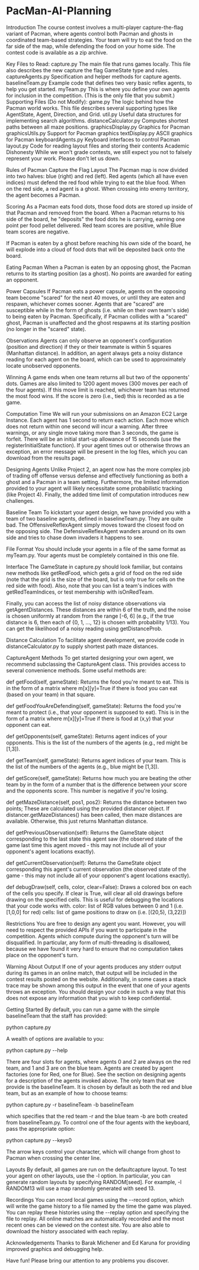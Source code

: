 # PacMan-AI-Planning
Introduction
The course contest involves a multi-player capture-the-flag variant of Pacman, where agents control both Pacman and ghosts in coordinated team-based strategies. Your team will try to eat the food on the far side of the map, while defending the food on your home side. The contest code is available as a zip archive.

Key Files to Read:
capture.py	The main file that runs games locally. This file also describes the new capture the flag GameState type and rules.
captureAgents.py	Specification and helper methods for capture agents.
baselineTeam.py	Example code that defines two very basic reflex agents, to help you get started.
myTeam.py	This is where you define your own agents for inclusion in the competition. (This is the only file that you submit.)
Supporting Files (Do not Modify):
game.py	The logic behind how the Pacman world works. This file describes several supporting types like AgentState, Agent, Direction, and Grid.
util.py	Useful data structures for implementing search algorithms.
distanceCalculator.py	Computes shortest paths between all maze positions.
graphicsDisplay.py	Graphics for Pacman
graphicsUtils.py	Support for Pacman graphics
textDisplay.py	ASCII graphics for Pacman
keyboardAgents.py	Keyboard interfaces to control Pacman
layout.py	Code for reading layout files and storing their contents
Academic Dishonesty
While we won't grade contests, we still expect you not to falsely represent your work. Please don't let us down.

Rules of Pacman Capture the Flag
Layout
The Pacman map is now divided into two halves: blue (right) and red (left). Red agents (which all have even indices) must defend the red food while trying to eat the blue food. When on the red side, a red agent is a ghost. When crossing into enemy territory, the agent becomes a Pacman.

Scoring
As a Pacman eats food dots, those food dots are stored up inside of that Pacman and removed from the board. When a Pacman returns to his side of the board, he "deposits" the food dots he is carrying, earning one point per food pellet delivered. Red team scores are positive, while Blue team scores are negative.

If Pacman is eaten by a ghost before reaching his own side of the board, he will explode into a cloud of food dots that will be deposited back onto the board.

Eating Pacman
When a Pacman is eaten by an opposing ghost, the Pacman returns to its starting position (as a ghost). No points are awarded for eating an opponent.

Power Capsules
If Pacman eats a power capsule, agents on the opposing team become "scared" for the next 40 moves, or until they are eaten and respawn, whichever comes sooner. Agents that are "scared" are susceptible while in the form of ghosts (i.e. while on their own team's side) to being eaten by Pacman. Specifically, if Pacman collides with a "scared" ghost, Pacman is unaffected and the ghost respawns at its starting position (no longer in the "scared" state).

Observations
Agents can only observe an opponent's configuration (position and direction) if they or their teammate is within 5 squares (Manhattan distance). In addition, an agent always gets a noisy distance reading for each agent on the board, which can be used to approximately locate unobserved opponents.

Winning
A game ends when one team returns all but two of the opponents' dots. Games are also limited to 1200 agent moves (300 moves per each of the four agents). If this move limit is reached, whichever team has returned the most food wins. If the score is zero (i.e., tied) this is recorded as a tie game.

Computation Time
We will run your submissions on an Amazon EC2 Large Instance. Each agent has 1 second to return each action. Each move which does not return within one second will incur a warning. After three warnings, or any single move taking more than 3 seconds, the game is forfeit. There will be an initial start-up allowance of 15 seconds (use the registerInitialState function). If your agent times out or otherwise throws an exception, an error message will be present in the log files, which you can download from the results page.

Designing Agents
Unlike Project 2, an agent now has the more complex job of trading off offense versus defense and effectively functioning as both a ghost and a Pacman in a team setting. Furthermore, the limited information provided to your agent will likely necessitate some probabilistic tracking (like Project 4). Finally, the added time limit of computation introduces new challenges.

Baseline Team
To kickstart your agent design, we have provided you with a team of two baseline agents, defined in baselineTeam.py. They are quite bad. The OffensiveReflexAgent simply moves toward the closest food on the opposing side. The DefensiveReflexAgent wanders around on its own side and tries to chase down invaders it happens to see.

File Format
You should include your agents in a file of the same format as myTeam.py. Your agents must be completely contained in this one file.

Interface
The GameState in capture.py should look familiar, but contains new methods like getRedFood, which gets a grid of food on the red side (note that the grid is the size of the board, but is only true for cells on the red side with food). Also, note that you can list a team's indices with getRedTeamIndices, or test membership with isOnRedTeam.

Finally, you can access the list of noisy distance observations via getAgentDistances. These distances are within 6 of the truth, and the noise is chosen uniformly at random from the range [-6, 6] (e.g., if the true distance is 6, then each of {0, 1, ..., 12} is chosen with probability 1/13). You can get the likelihood of a noisy reading using getDistanceProb.

Distance Calculation
To facilitate agent development, we provide code in distanceCalculator.py to supply shortest path maze distances.

CaptureAgent Methods
To get started designing your own agent, we recommend subclassing the CaptureAgent class. This provides access to several convenience methods. Some useful methods are:

def getFood(self, gameState):
Returns the food you're meant to eat. This is in the form of a matrix where m[x][y]=True if there is food you can eat (based on your team) in that square.

def getFoodYouAreDefending(self, gameState):
Returns the food you're meant to protect (i.e., that your opponent is supposed to eat). This is in the form of a matrix where m[x][y]=True if there is food at (x,y) that your opponent can eat.

def getOpponents(self, gameState):
Returns agent indices of your opponents. This is the list of the numbers of the agents (e.g., red might be [1,3]).

def getTeam(self, gameState):
Returns agent indices of your team. This is the list of the numbers of the agents (e.g., blue might be [1,3]).

def getScore(self, gameState):
Returns how much you are beating the other team by in the form of a number that is the difference between your score and the opponents score. This number is negative if you're losing.

def getMazeDistance(self, pos1, pos2):
Returns the distance between two points; These are calculated using the provided distancer object. If distancer.getMazeDistances() has been called, then maze distances are available. Otherwise, this just returns Manhattan distance.

def getPreviousObservation(self):
Returns the GameState object corresponding to the last state this agent saw (the observed state of the game last time this agent moved - this may not include all of your opponent's agent locations exactly).

def getCurrentObservation(self):
Returns the GameState object corresponding this agent's current observation (the observed state of the game - this may not include all of your opponent's agent locations exactly).

def debugDraw(self, cells, color, clear=False):
Draws a colored box on each of the cells you specify. If clear is True, will clear all old drawings before drawing on the specified cells. This is useful for debugging the locations that your code works with. color: list of RGB values between 0 and 1 (i.e. [1,0,0] for red) cells: list of game positions to draw on (i.e. [(20,5), (3,22)])

Restrictions
You are free to design any agent you want. However, you will need to respect the provided APIs if you want to participate in the competition. Agents which compute during the opponent's turn will be disqualified. In particular, any form of multi-threading is disallowed, because we have found it very hard to ensure that no computation takes place on the opponent's turn.

Warning About Output
If one of your agents produces any stderr output during its games in an online match, that output will be included in the contest results posted on the website. Additionally, in some cases a stack trace may be shown among this output in the event that one of your agents throws an exception. You should design your code in such a way that this does not expose any information that you wish to keep confidential.

Getting Started
By default, you can run a game with the simple baselineTeam that the staff has provided:

python capture.py

A wealth of options are available to you:

python capture.py --help

There are four slots for agents, where agents 0 and 2 are always on the red team, and 1 and 3 are on the blue team. Agents are created by agent factories (one for Red, one for Blue). See the section on designing agents for a description of the agents invoked above. The only team that we provide is the baselineTeam. It is chosen by default as both the red and blue team, but as an example of how to choose teams:

python capture.py -r baselineTeam -b baselineTeam

which specifies that the red team -r and the blue team -b are both created from baselineTeam.py. To control one of the four agents with the keyboard, pass the appropriate option:

python capture.py --keys0

The arrow keys control your character, which will change from ghost to Pacman when crossing the center line.

Layouts
By default, all games are run on the defaultcapture layout. To test your agent on other layouts, use the -l option. In particular, you can generate random layouts by specifying RANDOM[seed]. For example, -l RANDOM13 will use a map randomly generated with seed 13.

Recordings
You can record local games using the --record option, which will write the game history to a file named by the time the game was played. You can replay these histories using the --replay option and specifying the file to replay. All online matches are automatically recorded and the most recent ones can be viewed on the contest site. You are also able to download the history associated with each replay.

Acknowledgements
Thanks to Barak Michener and Ed Karuna for providing improved graphics and debugging help.



Have fun! Please bring our attention to any problems you discover.
